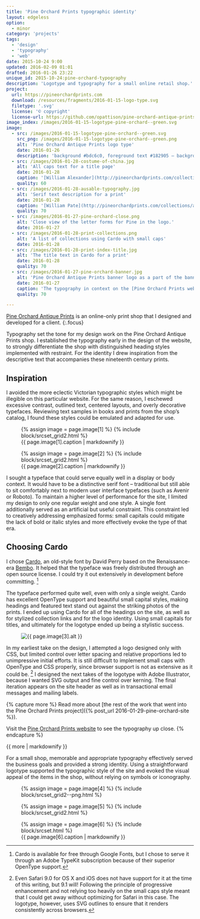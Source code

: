 ```yaml
---
title: 'Pine Orchard Prints typographic identity'
layout: edgeless
option:
  - minor
category: 'projects'
tags:
  - 'design'
  - 'typography'
  - 'web'
date: 2015-10-24 9:00
updated: 2016-02-09 01:01
drafted: 2016-01-26 23:22
unique_id: 2015-10-24:pine-orchard-typography
description: 'Logotype and typography for a small online retail shop.'
project:
  url: https://pineorchardprints.com
  download: /resources/fragments/2016-01-15-logo-type.svg
  filetype: '.svg'
  license: '© copyright'
  license-url: https://github.com/opattison/pine-orchard-antique-prints#credits
image_index: /images/2016-01-15-logotype-pine-orchard--green.svg
image:
  - src: /images/2016-01-15-logotype-pine-orchard--green.svg
    src_png: /images/2016-01-15-logotype-pine-orchard--green.png
    alt: 'Pine Orchard Antique Prints logo type'
    date: 2016-01-26
    description: 'background #bdc6c0, foreground text #182905 – background was generated for this context, since the original logo is typically superimposed on an image background.'
  - src: /images/2016-01-28-costume-of-china.jpg
    alt: 'All caps text for a title page'
    date: 2016-01-28
    caption: '[William Alexander](http://pineorchardprints.com/collections/alexander-costume-of-china), <i>Costume of China</i>, 1814'
    quality: 60
  - src: /images/2016-01-28-ausable-typography.jpg
    alt: 'Serif text description for a print'
    date: 2016-01-28
    caption: '[William Pate](http://pineorchardprints.com/collections/american-landscape), <i>American Landscape</i>, 1869'
    quality: 70
  - src: /images/2016-01-27-pine-orchard-close.png
    alt: 'Close view of the letter forms for Pine in the logo.'
    date: 2016-01-27
  - src: /images/2016-01-28-print-collections.png
    alt: 'A list of collections using Cardo with small caps'
    date: 2016-01-28
  - src: /images/2016-01-28-print-index-title.jpg
    alt: 'The title text in Cardo for a print'
    date: 2016-01-28
    quality: 70
  - src: /images/2016-01-27-pine-orchard-banner.jpg
    alt: 'Pine Orchard Antique Prints banner logo as a part of the banner on the shop'
    date: 2016-01-27
    caption: 'The typography in context on the [Pine Orchard Prints website](http://pineorchardprints.com).'
    quality: 70

---
```


[Pine Orchard Antique Prints](https://pineorchardprints.com) is an online-only print shop that I designed and developed for a client.
{:.focus}

Typography set the tone for my design work on the Pine Orchard Antique Prints shop. I established the typography early in the design of the website, to strongly differentiate the shop with distinguished heading styles implemented with restraint. For the identity I drew inspiration from the descriptive text that accompanies these nineteenth century prints.

## Inspiration

I avoided the more eclectic Victorian typographic styles which might be illegible on this particular website. For the same reason, I eschewed excessive contrast, outlined text, centered layouts, and overly decorative typefaces. Reviewing text samples in books and prints from the shop’s catalog, I found these styles could be emulated and adapted for use.

<div class="grid">
  <figure class="grid-figure">
    {% assign image = page.image[1] %}
    {% include block/srcset_grid2.html %}
    <figcaption>{{ page.image[1].caption | markdownify }}</figcaption>
  </figure>
  <figure class="grid-figure">
    {% assign image = page.image[2] %}
    {% include block/srcset_grid2.html %}
    <figcaption>{{ page.image[2].caption | markdownify }}</figcaption>
  </figure>
</div>

I sought a typeface that could serve equally well in a display or body context. It would have to be a distinctive serif font – traditional but still able to sit comfortably next to modern user interface typefaces (such as Avenir or Roboto). To maintain a higher level of performance for the site, I limited my design to only one regular weight and one style. A single font additionally served as an artificial but useful constraint. This constraint led to creatively addressing emphasized forms: small capitals could mitigate the lack of bold or italic styles and more effectively evoke the type of that era.

## Choosing Cardo

I chose [Cardo](http://scholarsfonts.net/cardofnt.html), an old-style font by David Perry based on the Renaissance-era [Bembo](https://en.wikipedia.org/wiki/Bembo). It helped that the typeface was freely distributed through an open source license. I could try it out extensively in development before committing. [^1]

The typeface performed quite well, even with only a single weight. Cardo has excellent OpenType support and beautiful small capital styles, making headings and featured text stand out against the striking photos of the prints. I ended up using Cardo for all of the headings on the site, as well as for stylized collection links and for the logo identity. Using small capitals for titles, and ultimately for the logotype ended up being a stylistic success.

<figure class="image screenshot">
  <img src="{{ page.image[3].src | imgix_url }}" alt="{{ page.image[3].alt }}" />
</figure>

In my earliest take on the design, I attempted a logo designed only with CSS, but limited control over letter spacing and relative proportions led to unimpressive initial efforts. It is still difficult to implement small caps with OpenType and CSS properly, since browser support is not as extensive as it could be. [^2] I designed the next takes of the logotype with Adobe Illustrator, because I wanted SVG output and fine control over kerning. The final iteration appears on the site header as well as in transactional email messages and mailing labels.

{% capture more %}
Read more about [the rest of the work that went into the Pine Orchard Prints project]({% post_url 2016-01-29-pine-orchard-site %}).

Visit the [Pine Orchard Prints website](https://pineorchardprints.com) to see the typography up close.
{% endcapture %}

<aside class="ancillary">
{{ more | markdownify }}
</aside>

For a small shop, memorable and appropriate typography effectively served the business goals and provided a strong identity. Using a straightforward logotype supported the typographic style of the site and evoked the visual appeal of the items in the shop, without relying on symbols or iconography.

<div class="grid--wide">
  <figure class="grid-figure screenshot">
    {% assign image = page.image[4] %}
    {% include block/srcset_grid2--png.html %}
  </figure>
  <figure class="grid-figure screenshot">
    {% assign image = page.image[5] %}
    {% include block/srcset_grid2.html %}
  </figure>
</div>

<figure class="image--wide screenshot">
  {% assign image = page.image[6] %}
  {% include block/srcset.html %}
  <figcaption>{{ page.image[6].caption | markdownify }}</figcaption>
</figure>


[^1]: Cardo is available for free through Google Fonts, but I chose to serve it through an Adobe TypeKit subscription because of their superior OpenType support.
[^2]: Even Safari 9.0 for OS X and iOS does not have support for it at the time of this writing, but 9.1 will! Following the principle of progressive enhancement and not relying too heavily on the small caps style meant that I could get away without optimizing for Safari in this case. The logotype, however, uses SVG outlines to ensure that it renders consistently across browsers.
